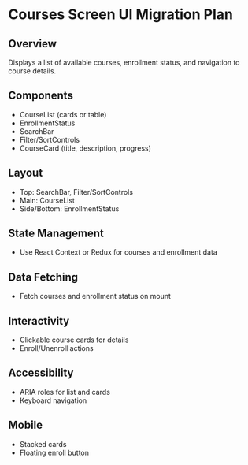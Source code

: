 # Courses Screen UI Migration Plan

## Overview

Displays a list of available courses, enrollment status, and navigation to course details.

## Components

- CourseList (cards or table)
- EnrollmentStatus
- SearchBar
- Filter/SortControls
- CourseCard (title, description, progress)

## Layout

- Top: SearchBar, Filter/SortControls
- Main: CourseList
- Side/Bottom: EnrollmentStatus

## State Management

- Use React Context or Redux for courses and enrollment data

## Data Fetching

- Fetch courses and enrollment status on mount

## Interactivity

- Clickable course cards for details
- Enroll/Unenroll actions

## Accessibility

- ARIA roles for list and cards
- Keyboard navigation

## Mobile

- Stacked cards
- Floating enroll button
